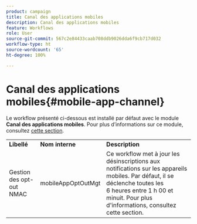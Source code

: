 ```yaml
---
product: campaign
title: Canal des applications mobiles
description: Canal des applications mobiles
feature: Workflows
role: User
source-git-commit: 567c2e84433caab708ddb9026dda6f9cb717d032
workflow-type: ht
source-wordcount: '65'
ht-degree: 100%

---
```



# Canal des applications mobiles{#mobile-app-channel}

Le workflow présenté ci-dessous est installé par défaut avec le module **Canal des applications mobiles**. Pour plus d’informations sur ce module, consultez [cette section](../../v8/send/push.md).

<table> 
 <tbody> 
  <tr> 
   <td> <strong>Libellé</strong><br /> </td> 
   <td> <strong>Nom interne</strong><br /> </td> 
   <td> <strong>Description</strong><br /> </td> 
  </tr> 
  <tr> 
   <td> <span class="uicontrol">Gestion des opt-out NMAC</span> <br /> </td> 
   <td> <span class="uicontrol">mobileAppOptOutMgt</span> <br /> </td> 
   <td> Ce workflow met à jour les désinscriptions aux notifications sur les appareils mobiles. Par défaut, il se déclenche toutes les 6 heures entre 1 h 00 et minuit. Pour plus d'informations, consultez cette section</a>.<br /> </td> 
  </tr> 
 </tbody> 
</table>

